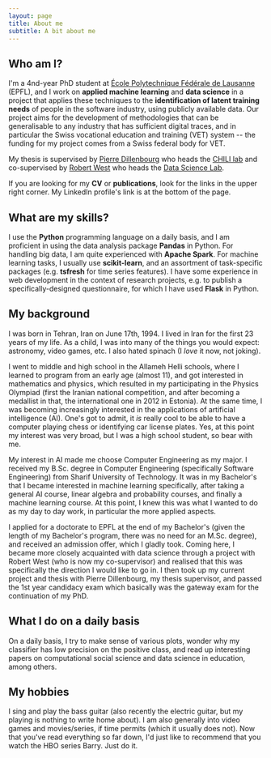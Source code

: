 ```yaml
---
layout: page
title: About me
subtitle: A bit about me
---
```


## Who am I?

I'm a 4nd-year PhD student at [École Polytechnique Fédérale de Lausanne](https://www.epfl.ch "EPFL's homepage") (EPFL), and I work on **applied machine learning** and **data science** in a project that applies these techniques to the **identification of latent training needs** of people in the software industry, using publicly available data. Our project aims for the development of methodologies that can be generalisable to any industry that has sufficient digital traces, and in particular the Swiss vocational education and training (VET) system -- the funding for my project comes from a Swiss federal body for VET.

My thesis is supervised by [Pierre Dillenbourg](https://people.epfl.ch//pierre.dillenbourg?lang=en) who heads the [CHILI lab](https://chili.epfl.ch) and co-supervised by [Robert West](https://people.epfl.ch/robert.west) who heads the [Data Science Lab](https://dlab.epfl.ch).

If you are looking for my **CV** or **publications**, look for the links in the upper right corner. My LinkedIn profile's link is at the bottom of the page.

## What are my skills?

I use the **Python** programming language on a daily basis, and I am proficient in using the data analysis package **Pandas** in Python. For handling big data, I am quite experienced with **Apache Spark**. For machine learning tasks, I usually use **scikit-learn**, and an assortment of task-specific packages (e.g. **tsfresh** for time series features). I have some experience in web development in the context of research projects, e.g. to publish a specifically-designed questionnaire, for which I have used **Flask** in Python.

## My background
I was born in Tehran, Iran on June 17th, 1994. I lived in Iran for the first 23 years of my life. As a child, I was into many of the things you would expect: astronomy, video games, etc. I also hated spinach (I _love_ it now, not joking).
        
I went to middle and high school in the Allameh Helli schools, where I learned to program from an early age (almost 11), and got interested in mathematics and physics, which resulted in my participating in the Physics Olympiad (first the Iranian national competition, and after becoming a medallist in that, the international one in 2012 in Estonia). At the same time, I was becoming increasingly interested in the applications of artificial intelligence (AI). One's got to admit, it _is_ really cool to be able to have a computer playing chess or identifying car license plates. Yes, at this point my interest was very broad, but I was a high school student, so bear with me.

My interest in AI made me choose Computer Engineering as my major. I received my B.Sc. degree in Computer Engineering (specifically Software Engineering) from Sharif University of Technology. It was in my Bachelor's that I became interested in machine learning specifically, after taking a general AI course, linear algebra and probability courses, and finally a machine learning course. At this point, I knew this was what I wanted to do as my day to day work, in particular the more applied aspects.

I applied for a doctorate to EPFL at the end of my Bachelor's (given the length of my Bachelor's program, there was no need for an M.Sc. degree), and received an admission offer, which I gladly took. Coming here, I became more closely acquainted with data science through a project with Robert West (who is now my co-supervisor) and realised that this was specifically the direction I would like to go in. I then took up my current project and thesis with Pierre Dillenbourg, my thesis supervisor, and passed the 1st year candidacy exam which basically was the gateway exam for the continuation of my PhD.

## What I do on a daily basis
On a daily basis, I try to make sense of various plots, wonder why my classifier has low precision on the positive class, and read up interesting papers on computational social science and data science in education, among others.

## My hobbies
I sing and play the bass guitar (also recently the electric guitar, but my playing is nothing to write home about). I am also generally into video games and movies/series, if time permits (which it usually does not). Now that you've read everything so far down, I'd just like to recommend that you watch the HBO series Barry. Just do it.

